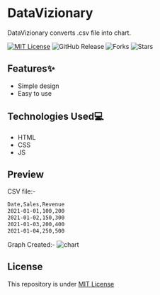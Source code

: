 # DataVizionary
DataVizionary converts .csv file into chart.

[![MIT License](https://img.shields.io/badge/License-MIT-green.svg)](https://github.com/Harshit2012/DataVizionary?tab=MIT-1-ov-file#readme)
![GitHub Release](https://img.shields.io/github/v/release/harshit2012/DataVizionary)
![Forks](https://img.shields.io/github/forks/harshit2012/DataVizionary)
![Stars](https://img.shields.io/github/stars/harshit2012/DataVizionary)

## Features✨
- Simple design
- Easy to use

## Technologies Used💻
- HTML
- CSS
- JS

## Preview
CSV file:-
```bash
Date,Sales,Revenue
2021-01-01,100,200
2021-01-02,150,300
2021-01-03,200,400
2021-01-04,250,500
```
Graph Created:-
![chart](https://github.com/Harshit2012/DataVizionary/assets/105143145/9e3e17fa-d6aa-427f-9156-ede3777e0ad0)

## License
This repository is under [MIT License](https://github.com/Harshit2012/DataVizionary#MIT-1-ov-file)
